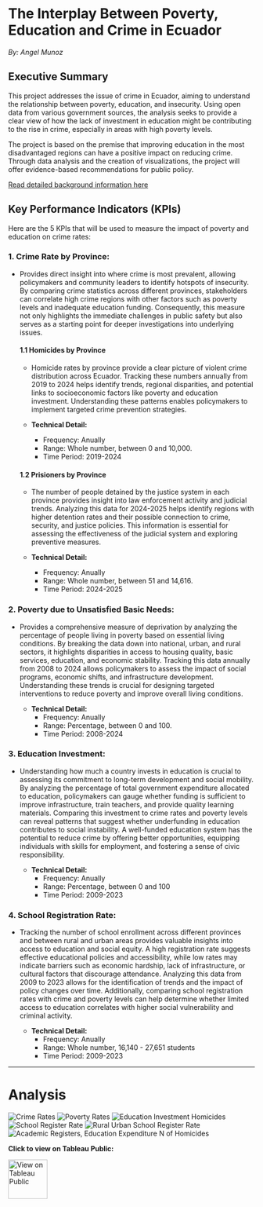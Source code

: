 # The Interplay Between Poverty, Education and Crime in Ecuador

*By: Angel Munoz*

## Executive Summary
This project addresses the issue of crime in Ecuador, aiming to understand the relationship between poverty, education, and insecurity. Using open data from various government sources, the analysis seeks to provide a clear view of how the lack of investment in education might be contributing to the rise in crime, especially in areas with high poverty levels.

The project is based on the premise that improving education in the most disadvantaged regions can have a positive impact on reducing crime. Through data analysis and the creation of visualizations, the project will offer evidence-based recommendations for public policy.

[Read detailed background information here](Background.md)

## Key Performance Indicators (KPIs)
Here are the 5 KPIs that will be used to measure the impact of poverty and education on crime rates:

### 1. Crime Rate by Province:
- Provides direct insight into where crime is most prevalent, allowing policymakers and community leaders to identify hotspots of insecurity. By comparing crime statistics across different provinces, stakeholders can correlate high crime regions with other factors such as poverty levels and inadequate education funding. Consequently, this measure not only highlights the immediate challenges in public safety but also serves as a starting point for deeper investigations into underlying issues.

  #### 1.1 Homicides by Province
  - Homicide rates by province provide a clear picture of violent crime distribution across Ecuador. Tracking these numbers annually from 2019 to 2024 helps identify trends, regional disparities, and potential links to socioeconomic factors like poverty and education investment. Understanding these patterns enables policymakers to implement targeted crime prevention strategies.

  - **Technical Detail:**
    * Frequency: Anually
    * Range: Whole number, between 0 and 10,000.
    * Time Period: 2019-2024

  #### 1.2 Prisioners by Province
  - The number of people detained by the justice system in each province provides insight into law enforcement activity and judicial trends. Analyzing this data for 2024-2025 helps identify regions with higher detention rates and their possible connection to crime, security, and justice policies. This information is essential for assessing the effectiveness of the judicial system and exploring preventive measures.
    
  - **Technical Detail:**
    * Frequency: Anually
    * Range: Whole number, between 51 and 14,616.
    * Time Period: 2024-2025

### 2. Poverty due to Unsatisfied Basic Needs:
- Provides a comprehensive measure of deprivation by analyzing the percentage of people living in poverty based on essential living conditions. By breaking the data down into national, urban, and rural sectors, it highlights disparities in access to housing quality, basic services, education, and economic stability. Tracking this data annually from 2008 to 2024 allows policymakers to assess the impact of social programs, economic shifts, and infrastructure development. Understanding these trends is crucial for designing targeted interventions to reduce poverty and improve overall living conditions.
    
  - **Technical Detail:**
    * Frequency: Anually
    * Range: Percentage, between 0 and 100.
    * Time Period: 2008-2024

### 3. Education Investment:
- Understanding how much a country invests in education is crucial to assessing its commitment to long-term development and social mobility. By analyzing the percentage of total government expenditure allocated to education, policymakers can gauge whether funding is sufficient to improve infrastructure, train teachers, and provide quality learning materials. Comparing this investment to crime rates and poverty levels can reveal patterns that suggest whether underfunding in education contributes to social instability. A well-funded education system has the potential to reduce crime by offering better opportunities, equipping individuals with skills for employment, and fostering a sense of civic responsibility.
    
  - **Technical Detail:**
    * Frequency: Anually
    * Range: Percentage, between 0 and 100
    * Time Period: 2009-2023

### 4. School Registration Rate:
- Tracking the number of school enrollment across different provinces and between rural and urban areas provides valuable insights into access to education and social equity. A high registration rate suggests effective educational policies and accessibility, while low rates may indicate barriers such as economic hardship, lack of infrastructure, or cultural factors that discourage attendance. Analyzing this data from 2009 to 2023 allows for the identification of trends and the impact of policy changes over time. Additionally, comparing school registration rates with crime and poverty levels can help determine whether limited access to education correlates with higher social vulnerability and criminal activity.
    
  - **Technical Detail:**
    * Frequency: Anually
    * Range: Whole number, 16,140 - 27,651 students
    * Time Period: 2009-2023


---

# Analysis
![Crime Rates](https://github.com/user-attachments/assets/8e9ae190-8058-4342-90c0-2d3d92bb2b8b)
![Poverty Rates](https://github.com/user-attachments/assets/1d51d7f6-0142-4cf6-b53b-64634a339620)
![Education Investment   Homicides](https://github.com/user-attachments/assets/af84b65a-ba3d-465f-a048-5acee1e59df0)
![School Register Rate](https://github.com/user-attachments/assets/5b87bba1-bdbb-4247-8ddc-d3a3779cd097)
![Rural   Urban School Register Rate](https://github.com/user-attachments/assets/6e7eba63-b601-402c-827c-cc15c197a301)
![Academic Registers, Education Expenditure   N of Homicides](https://github.com/user-attachments/assets/9178bf61-9d9a-4505-8ad3-c897ea3117c6)


**Click to view on Tableau Public:**

<a href="https://public.tableau.com/views/TermProjectVisualizations/TheInterplayPovertyEducationCrime?:language=en-US&publish=yes&:sid=&:redirect=auth&:display_count=n&:origin=viz_share_link">
    <img src="https://www.tableau.com/sites/default/files/blog/tableautips_30.png" alt="View on Tableau Public" height="80" >
</a>


